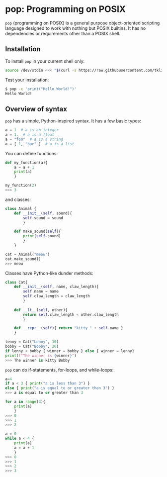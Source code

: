 # pop: Programming on POSIX

`pop` (programming on POSIX) is a general purpose object-oriented scripting language designed to work with nothing but POSIX builtins. It has no dependencies or requirements other than a POSIX shell.


## Installation

To install `pop` in your current shell only:

```bash
source /dev/stdin <<< "$(curl -s https://raw.githubusercontent.com/tklijnsma/popscript/main/pop.sh)"
```

Test your installation:

```bash
$ pop -c 'print("Hello World!")'
Hello World!
```


## Overview of syntax

`pop` has a simple, Python-inspired syntax. It has a few basic types:

```python
a = 1  # a is an integer
a = 1.  # a is a float
a = "foo"  # a is a string
a = [ 1, "bar" ]  # a is a list
```

You can define functions:

```python
def my_function(a){
    a = a + 1
    print(a)
    }

my_function(2)
>>> 3
```

and classes:

```python
class Animal {
    def __init__(self, sound){
        self.sound = sound
        }

    def make_sound(self){
        print(self.sound)
        }
    }

cat = Animal("meow")
cat.make_sound()
>>> meow
```

Classes have Python-like dunder methods:

```python
class Cat{
    def __init__(self, name, claw_length){
        self.name = name
        self.claw_length = claw_length
        }
    
    def __lt__(self, other){
        return self.claw_length < other.claw_length
        }

    def __repr__(self){ return "kitty " + self.name }
    }

lenny = Cat("Lenny", 10)
bobby = Cat("Bobby", 20)
if lenny < bobby { winner = bobby } else { winner = lenny}
print(f"The winner is {winner}")
>>> The winner is kitty Bobby
```


`pop` can do if-statements, for-loops, and while-loops:

```python
a=4
if a < 3 { print("a is less than 3") }
else { print("a is equal to or greater than 3") }
>>> a is equal to or greater than 3
```

```python
for a in range(3){
    print(a)
    }
>>> 0
>>> 1
>>> 2
```

```python
a = 0
while a < 4 {
    print(a)
    a = a + 1
    }
>>> 0
>>> 1
>>> 2
>>> 3
```

